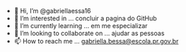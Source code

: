 - 👋 Hi, I’m @gabriellaessa16
- 👀 I’m interested in ... concluir a pagina do GitHub
- 🌱 I’m currently learning ... em me especializar
- 💞️ I’m looking to collaborate on ... ajudar as pessoas
- 📫 How to reach me ... gabriella.bessa@escola.pr.gov.br

<!---
gabriellaessa16/gabriellaessa16 is a ✨ special ✨ repository because its `README.md` (this file) appears on your GitHub profile.
You can click the Preview link to take a look at your changes.
--->
